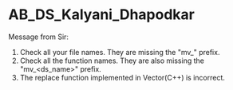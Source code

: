 # AB_DS_Kalyani_Dhapodkar

Message from Sir:

  1) Check all your file names. They are missing the "mv_" prefix.
  2) Check all the function names. They are also missing the "mv_<ds_name>" prefix.
  3) The replace function implemented in Vector(C++) is incorrect.
